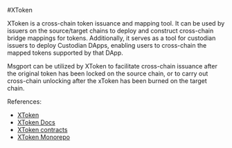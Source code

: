 #XToken

XToken is a cross-chain token issuance and mapping tool. It can be used by issuers on the source/target chains to deploy and construct cross-chain bridge mappings for tokens. Additionally, it serves as a tool for custodian issuers to deploy Custodian DApps, enabling users to cross-chain the mapped tokens supported by that DApp.

Msgport can be utilized by XToken to facilitate cross-chain issuance after the original token has been locked on the source chain, or to carry out cross-chain unlocking after the xToken has been burned on the target chain.

References:
- [XToken](https://xtoken.helixbridge.app/)
- [XToken Docs](https://docs.helixbridge.app/helixbridge/mapping_token)
- [XToken contracts](https://github.com/helix-bridge/contracts/tree/master/helix-contract/contracts/xtoken)
- [XToken Monorepo](https://github.com/helix-bridge/xtoken-monorepo)